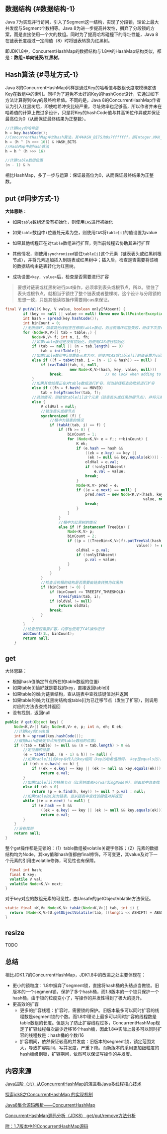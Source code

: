 ## 数据结构 {#数据结构-1}

Java 7为实现并行访问，引入了Segment这一结构，实现了分段锁，理论上最大并发度与Segment个数相等。Java 8为进一步提高并发性，摒弃了分段锁的方案，而是直接使用一个大的数组。同时为了提高哈希碰撞下的寻址性能，Java 8在链表长度超过一定阈值（8）时将链表转换为红黑树。

即JDK1.8中，ConcurrentHashMap的数据结构与1.8中的HashMap结构类似，都是：**数组+单向链表/红黑树**。

## Hash算法 {#寻址方式-1}

Java 8的ConcurrentHashMap同样是通过Key的哈希值与数组长度取模确定该Key在数组中的索引。同样为了避免不太好的Key的hashCode设计，它通过如下方法计算得到Key的最终哈希值。不同的是，Java 8的ConcurrentHashMap作者认为引入红黑树后，即使哈希冲突比较严重，寻址效率也足够高，所以作者并未在哈希值的计算上做过多设计，只是将Key的hashCode值与其高16位作异或并保证最高位为0（从而保证最终结果为正整数）。

```java
//计算key的哈希值
h = key.hashCode();
//ConcurrentHashMap中的hash算法，其中HASH_BITS为0x7fffffff，即Integer.MAX_VALUE的值
h = (h ^ (h >>> 16)) & HASH_BITS
//HashMap中的hash算法
h = h ^ (h >>> 16)

//计算table数组位置
(n - 1) & h
```

相比HashMap，多了一步与运算：保证最高位为0，从而保证最终结果为正整数。

## put {#同步方式-1}

**大体思路**：

* 如果`table`数组还没有初始化，则使用`CAS`进行初始化
* 如果`table`数组中`i`位置处元素为空，则使用`CAS`将`table[i]`的值设置为value
* 如果其他线程正在对`table`数组进行扩容，则当前线程去协助其进行扩容
* 其他情况，则使用`synchronized`锁住`table[i]`这个元素（链表表头或红黑树根节点），并将元素追加插入到链表或红黑树中；插入后，检查是否需要将该桶的数据结构由链表转化为红黑树。

* 成功设置`<key, value>`后，检查是否需要进行扩容

> 要想对链表或红黑树进行put操作，必须拿到表头或根节点，所以，锁住了表头或根节点，就相当于锁住了整个链表或者整棵树。这个设计与分段锁的思想一致，只是其他读取操作需要用cas来保证。

```java
final V putVal(K key, V value, boolean onlyIfAbsent) {
        if (key == null || value == null) throw new NullPointerException();
        int hash = spread(key.hashCode());
        int binCount = 0;
        //无限循环，如果其他线程正在修改table数组，则当前循环可能失败，继续下次尝试，直到成功
        for (Node<K,V>[] tab = table;;) {
            Node<K,V> f; int n, i, fh;
            //如果table数组还没有初始化，则使用CAS进行初始化
            if (tab == null || (n = tab.length) == 0)
                tab = initTable();
            //如果table数组中i位置处元素为空，则使用CAS将table[i]的值设置为value
            else if ((f = tabAt(tab, i = (n - 1) & hash)) == null) {
                if (casTabAt(tab, i, null,
                             new Node<K,V>(hash, key, value, null)))
                    break;                   // no lock when adding to empty bin
            }
            //如果其他线程正在对table数组进行扩容，则当前线程去协助其进行扩容
            else if ((fh = f.hash) == MOVED)
                tab = helpTransfer(tab, f);
            //其他情况，则锁住table[i]这个元素（链表表头或红黑树根节点），并将元素追加插入到链表或红黑树中。
            else {
                V oldVal = null;
                //锁住表头或根节点
                synchronized (f) {
                    //桶中为链表的情况
                    if (tabAt(tab, i) == f) {
                        if (fh >= 0) {
                            binCount = 1;
                            for (Node<K,V> e = f;; ++binCount) {
                                K ek;
                                if (e.hash == hash &&
                                    ((ek = e.key) == key ||
                                     (ek != null && key.equals(ek)))) {
                                    oldVal = e.val;
                                    if (!onlyIfAbsent)
                                        e.val = value;
                                    break;
                                }
                                Node<K,V> pred = e;
                                if ((e = e.next) == null) {
                                    pred.next = new Node<K,V>(hash, key,
                                                              value, null);
                                    break;
                                }
                            }
                        }
                        //桶中为红黑树的情况
                        else if (f instanceof TreeBin) {
                            Node<K,V> p;
                            binCount = 2;
                            if ((p = ((TreeBin<K,V>)f).putTreeVal(hash, key,
                                                           value)) != null) {
                                oldVal = p.val;
                                if (!onlyIfAbsent)
                                    p.val = value;
                            }
                        }
                    }
                }
                //检查当前桶的结构是否需要由链表转换为红黑树
                if (binCount != 0) {
                    if (binCount >= TREEIFY_THRESHOLD)
                        treeifyBin(tab, i);
                    if (oldVal != null)
                        return oldVal;
                    break;
                }
            }
        }
        //检查是否需要扩容，内部也使用了CAS操作进行
        addCount(1L, binCount);
        return null;
    }
```

## **get**

大体思路：

* 根据hash值确定节点所在的table数组的位置i
* 如果table\[i\]恰好就是要找的key，直接返回table\[i\]
* 如果table的i处为链表结构，查从链表中查找该键值对并返回
* 如果table的i处为红黑树结构或table\[i\]为已迁移节点（发生了扩容），则调用对应的方法去查找并返回
* 没有找到，返回null

```java
public V get(Object key) {
    Node<K,V>[] tab; Node<K,V> e, p; int n, eh; K ek;
    //计算key的hash值
    int h = spread(key.hashCode());
    //根据hash值确定节点所在的table数组的位置i
    if ((tab = table) != null && (n = tab.length) > 0 &&
        //定位桶的位置
        (e = tabAt(tab, (n - 1) & h)) != null) {
        //如果table[i]的key与传入的key相同（key的哈希值相同， key是equals的），则直接返回table[i]
        if ((eh = e.hash) == h) {
            if ((ek = e.key) == key || (ek != null && key.equals(ek)))
                return e.val;
        }
        //如果table[i]为特殊节点（红黑树或者ForwardingNode等），则去其中其查找
        else if (eh < 0)
            return (p = e.find(h, key)) != null ? p.val : null;
        //如果table的i处为链表，查从链表中查找该键值对并返回
        while ((e = e.next) != null) {
            if (e.hash == h &&
                ((ek = e.key) == key || (ek != null && key.equals(ek))))
                return e.val;
        }
    }
    //没有找到
    return null;
}
```

整个get操作都是无锁的：（1）table数组被volatile关键字修饰；（2）元素的数据结构均为Node，其key值和hash值都由final修饰，不可变更，其value及对下一个元素的引用由volatile修饰，可见性也有保障。

```java
  final int hash;
  final K key;
  volatile V val;
  volatile Node<K,V> next;
}
```

对于key对应的数组元素的可见性，由Unsafe的getObjectVolatile方法保证。

```java
static final <K,V> Node<K,V> tabAt(Node<K,V>[] tab, int i) {
  return (Node<K,V>)U.getObjectVolatile(tab, ((long)i << ASHIFT) + ABASE);
}
```

## resize

TODO

## 总结

相比JDK1.7的ConcurrentHashMap，JDK1.8中的改进之处主要体现在：

* 更小的锁粒度：1.8中摒弃了segment锁，直接将hash桶的头结点当做锁。旧版本的一个segment锁，保护了多个hash桶，而1.8版本的一个锁只保护一个hash桶，由于锁的粒度变小了，写操作的并发性得到了极大的提升。
* 更高效的扩容
  * 更多的扩容线程：扩容时，需要锁的保护。旧版本最多可以同时扩容的线程数是segment锁的个数。而1.8中理论上最多可以同时扩容的线程数是table数组的长度。但是为了防止扩容线程过多，ConcurrentHashMap规定了扩容线程每次最少迁移16个hash桶，因此1.8中实际上最多可以同时扩容的线程数是：hash桶的个数/16
  * 扩容期间，依然保证较高的并发度：旧版本的segment锁，锁定范围太大，导致扩容期间，写并发度，严重下降。而新版本的采用更加细粒度的hash桶级别锁，扩容期间，依然可以保证写操作的并发度。

## 内容来源

[Java进阶（六）从ConcurrentHashMap的演进看Java多线程核心技术](http://www.jasongj.com/java/concurrenthashmap/)

[探索jdk8之ConcurrentHashMap 的实现机制](https://www.cnblogs.com/huaizuo/p/5413069.html)

[Java8集合源码解析——ConcurrentHashMap](http://www.voidcn.com/article/p-kuonwbvr-bqt.html)

[ConcurrentHashMap源码分析（JDK8） get/put/remove方法分析](https://www.jianshu.com/p/5bc70d9e5410)

[附：1.7版本中的ConcurrentHashMap源码  
](https://github.com/zxiaofan/JDK/blob/master/JDK1.7/src/java/util/concurrent/ConcurrentHashMap.java)

